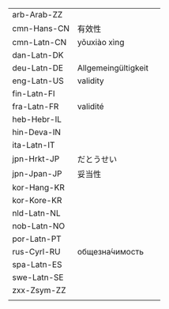 | | | |
|-|-|-|
| arb-Arab-ZZ |  |  |
| cmn-Hans-CN | 有效性 |  |
| cmn-Latn-CN | yǒuxiào xìng |  |
| dan-Latn-DK |  |  |
| deu-Latn-DE | Allgemeingültigkeit |  |
| eng-Latn-US | validity |  |
| fin-Latn-FI |  |  |
| fra-Latn-FR | validité |  |
| heb-Hebr-IL |  |  |
| hin-Deva-IN |  |  |
| ita-Latn-IT |  |  |
| jpn-Hrkt-JP | だとうせい |  |
| jpn-Jpan-JP | 妥当性 |  |
| kor-Hang-KR |  |  |
| kor-Kore-KR |  |  |
| nld-Latn-NL |  |  |
| nob-Latn-NO |  |  |
| por-Latn-PT |  |  |
| rus-Cyrl-RU | общезна́чимость |  |
| spa-Latn-ES |  |  |
| swe-Latn-SE |  |  |
| zxx-Zsym-ZZ |  |  |
|  |  |  |
